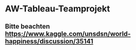 # AW-Tableau-Teamprojekt

## Bitte beachten https://www.kaggle.com/unsdsn/world-happiness/discussion/35141
